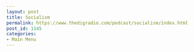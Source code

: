 ```yaml
---
layout: post
title: Socialism
permalink: https://www.thedigradio.com/podcast/socialism/index.html
post_id: 1145
categories: 
- Main Menu
---
```



